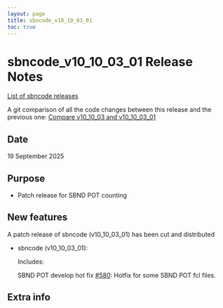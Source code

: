 ```yaml
---
layout: page
title: sbncode_v10_10_03_01
toc: true
---
```


sbncode_v10_10_03_01 Release Notes 
=======================================================================================

[List of sbncode releases](https://sbnsoftware.github.io/AnalysisInfrastructure/ReleaseManagement/Releases/List_of_SBN_code_releases)

A git comparison of all the code changes between this release and the previous one: [Compare v10_10_03 and v10_10_03_01](https://github.com/SBNSoftware/sbncode/compare/v10_10_03...v10_10_03_01)

Date
---------------------------------------------------
19 September 2025

Purpose
---------------------------------------------------
* Patch release for SBND POT counting

New features
---------------------------------------------------
A patch release of sbncode (v10_10_03_01) has been cut and distributed

* sbncode (v10_10_03_01):
 
  Includes:

  SBND POT develop hot fix [#580](https://github.com/SBNSoftware/sbncode/pull/580): Hotfix for some SBND POT fcl files.
    
Extra info
---------------------------------------------------
